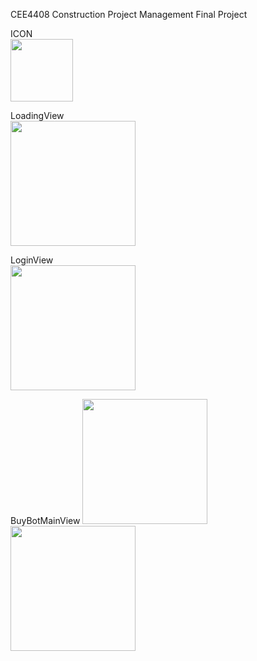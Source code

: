 CEE4408 Construction Project Management Final Project

ICON  
<img src="https://github.com/user-attachments/assets/86128de0-53c0-4132-b47c-990dd875ef31" width="100"/>

LoadingView  
<img src="https://github.com/user-attachments/assets/ac85abcd-0867-4ef8-8727-117d53ca5a71" width="200"/>

LoginView  
<img src="https://github.com/user-attachments/assets/66e759dd-8285-4539-8811-e72c0d64b21b" width="200"/>

BuyBotMainView
<img src="https://github.com/user-attachments/assets/f7791557-2c75-4490-82b2-7b1c922c2c02" width="200"/>
<img src="https://github.com/user-attachments/assets/d99d0048-6a82-4f23-9128-498bc3a31518" width="200"/>

